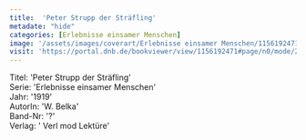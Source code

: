 ```yaml
---
title:  'Peter Strupp der Sträfling'
metadate: "hide"
categories: [Erlebnisse einsamer Menschen]
image: '/assets/images/coverart/Erlebnisse einsamer Menschen/1156192471_00000010.jpg'
visit: 'https://portal.dnb.de/bookviewer/view/1156192471#page/n0/mode/2up'
---
```

Titel: 'Peter Strupp der Sträfling' <br>
Serie: 'Erlebnisse einsamer Menschen' <br>
Jahr: '1919' <br>
AutorIn: 'W. Belka' <br>
Band-Nr: '?' <br>
Verlag: ' Verl mod Lektüre'